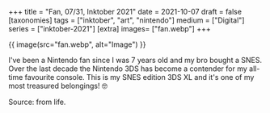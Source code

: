 +++
title = "Fan, 07/31, Inktober 2021"
date = 2021-10-07
draft =  false
[taxonomies]
tags = ["inktober", "art", "nintendo"]
medium = ["Digital"]
series = ["inktober-2021"]
[extra]
images= ["fan.webp"]
+++

{{ image(src="fan.webp", alt="Image") }}

I've been a Nintendo fan since I was 7 years old and my bro bought a SNES. Over the last decade the Nintendo 3DS has become a contender for my all-time favourite console. This is my SNES edition 3DS XL and it's one of my most treasured belongings! 🤓

Source: from life.
